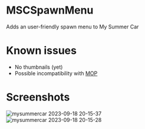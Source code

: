 # MSCSpawnMenu
Adds an user-friendly spawn menu to My Summer Car
# Known issues
- No thumbnails (yet)
- Possible incompatibility with [MOP](https://github.com/Athlon007/MOP)
# Screenshots
![mysummercar 2023-09-18 20-15-37](https://github.com/michu97736/MSCSpawnMenu/assets/78175369/ac8e865c-8cf1-45d8-a38d-c833d66da973)
![mysummercar 2023-09-18 20-15-28](https://github.com/michu97736/MSCSpawnMenu/assets/78175369/235f18be-f44c-40ba-acba-c5919abb5b7e)
